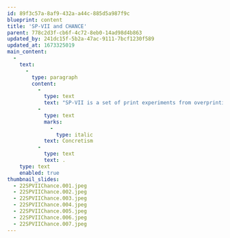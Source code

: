 ```yaml
---
id: 89f3c57a-8af9-432a-a44c-885d5a987f9c
blueprint: content
title: 'SP-VII and CHANCE'
parent: 778c2d3f-cb6f-4c72-8eb0-14ad98d4b863
updated_by: 241dc15f-5b2a-47ac-9111-7bcf1230f589
updated_at: 1673325019
main_content:
  -
    text:
      -
        type: paragraph
        content:
          -
            type: text
            text: "SP-VII is a set of print experiments from overprinting the separate screens used for the SP-VI serigraphs but combined their overprints via a “chance” operating system. These continue to amplify the principles of\_"
          -
            type: text
            marks:
              -
                type: italic
            text: Concretism
          -
            type: text
            text: .
    type: text
    enabled: true
thumbnail_slides:
  - 22SPVIIChance.001.jpeg
  - 22SPVIIChance.002.jpeg
  - 22SPVIIChance.003.jpeg
  - 22SPVIIChance.004.jpeg
  - 22SPVIIChance.005.jpeg
  - 22SPVIIChance.006.jpeg
  - 22SPVIIChance.007.jpeg
---
```


